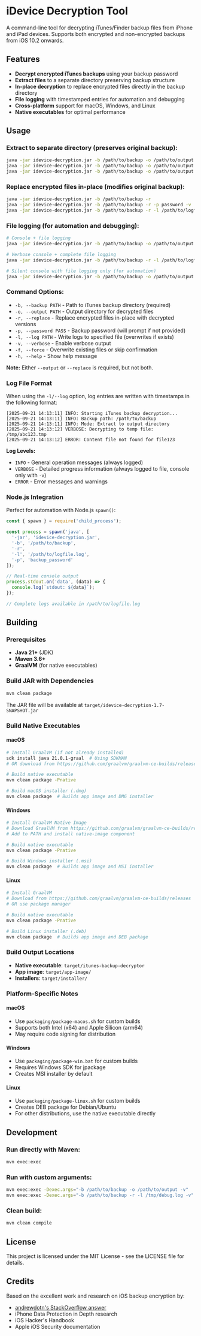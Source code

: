 # iDevice Decryption Tool

A command-line tool for decrypting iTunes/Finder backup files from iPhone and iPad devices. Supports both encrypted and non-encrypted backups from iOS 10.2 onwards.

## Features

- **Decrypt encrypted iTunes backups** using your backup password
- **Extract files** to a separate directory preserving backup structure
- **In-place decryption** to replace encrypted files directly in the backup directory
- **File logging** with timestamped entries for automation and debugging
- **Cross-platform** support for macOS, Windows, and Linux
- **Native executables** for optimal performance

## Usage

### Extract to separate directory (preserves original backup):
```bash
java -jar idevice-decryption.jar -b /path/to/backup -o /path/to/output
java -jar idevice-decryption.jar -b /path/to/backup -o /path/to/output -p password -v
java -jar idevice-decryption.jar -b /path/to/backup -o /path/to/output -l /path/to/logfile.log
```

### Replace encrypted files in-place (modifies original backup):
```bash
java -jar idevice-decryption.jar -b /path/to/backup -r
java -jar idevice-decryption.jar -b /path/to/backup -r -p password -v
java -jar idevice-decryption.jar -b /path/to/backup -r -l /path/to/logfile.log -v
```

### File logging (for automation and debugging):
```bash
# Console + file logging
java -jar idevice-decryption.jar -b /path/to/backup -o /path/to/output -l /path/to/logfile.log

# Verbose console + complete file logging
java -jar idevice-decryption.jar -b /path/to/backup -r -l /path/to/logfile.log -v

# Silent console with file logging only (for automation)
java -jar idevice-decryption.jar -b /path/to/backup -o /path/to/output -l /path/to/logfile.log 2>/dev/null
```

### Command Options:
- `-b, --backup PATH` - Path to iTunes backup directory (required)
- `-o, --output PATH` - Output directory for decrypted files
- `-r, --replace` - Replace encrypted files in-place with decrypted versions
- `-p, --password PASS` - Backup password (will prompt if not provided)
- `-l, --log PATH` - Write logs to specified file (overwrites if exists)
- `-v, --verbose` - Enable verbose output
- `-f, --force` - Overwrite existing files or skip confirmation
- `-h, --help` - Show help message

**Note:** Either `--output` or `--replace` is required, but not both.

### Log File Format

When using the `-l/--log` option, log entries are written with timestamps in the following format:

```
[2025-09-21 14:13:11] INFO: Starting iTunes backup decryption...
[2025-09-21 14:13:11] INFO: Backup path: /path/to/backup
[2025-09-21 14:13:11] INFO: Mode: Extract to output directory
[2025-09-21 14:13:12] VERBOSE: Decrypting to temp file: /tmp/abc123.tmp
[2025-09-21 14:13:12] ERROR: Content file not found for file123
```

**Log Levels:**
- `INFO` - General operation messages (always logged)
- `VERBOSE` - Detailed progress information (always logged to file, console only with `-v`)
- `ERROR` - Error messages and warnings

### Node.js Integration

Perfect for automation with Node.js `spawn()`:

```javascript
const { spawn } = require('child_process');

const process = spawn('java', [
  '-jar', 'idevice-decryption.jar',
  '-b', '/path/to/backup',
  '-r',
  '-l', '/path/to/logfile.log',
  '-p', 'backup_password'
]);

// Real-time console output
process.stdout.on('data', (data) => {
  console.log(`stdout: ${data}`);
});

// Complete logs available in /path/to/logfile.log
```

## Building

### Prerequisites
- **Java 21+** (JDK)
- **Maven 3.6+**
- **GraalVM** (for native executables)

### Build JAR with Dependencies
```bash
mvn clean package
```
The JAR file will be available at `target/idevice-decryption-1.7-SNAPSHOT.jar`

### Build Native Executables

#### macOS
```bash
# Install GraalVM (if not already installed)
sdk install java 21.0.1-graal  # Using SDKMAN
# OR download from https://github.com/graalvm/graalvm-ce-builds/releases

# Build native executable
mvn clean package -Pnative

# Build macOS installer (.dmg)
mvn clean package  # Builds app image and DMG installer
```

#### Windows
```bash
# Install GraalVM Native Image
# Download GraalVM from https://github.com/graalvm/graalvm-ce-builds/releases
# Add to PATH and install native-image component

# Build native executable
mvn clean package -Pnative

# Build Windows installer (.msi)
mvn clean package  # Builds app image and MSI installer
```

#### Linux
```bash
# Install GraalVM
# Download from https://github.com/graalvm/graalvm-ce-builds/releases
# OR use package manager

# Build native executable
mvn clean package -Pnative

# Build Linux installer (.deb)
mvn clean package  # Builds app image and DEB package
```

### Build Output Locations
- **Native executable**: `target/itunes-backup-decryptor`
- **App image**: `target/app-image/`
- **Installers**: `target/installer/`

### Platform-Specific Notes

#### macOS
- Use `packaging/package-macos.sh` for custom builds
- Supports both Intel (x64) and Apple Silicon (arm64)
- May require code signing for distribution

#### Windows
- Use `packaging/package-win.bat` for custom builds
- Requires Windows SDK for jpackage
- Creates MSI installer by default

#### Linux
- Use `packaging/package-linux.sh` for custom builds
- Creates DEB package for Debian/Ubuntu
- For other distributions, use the native executable directly

## Development

### Run directly with Maven:
```bash
mvn exec:exec
```

### Run with custom arguments:
```bash
mvn exec:exec -Dexec.args="-b /path/to/backup -o /path/to/output -v"
mvn exec:exec -Dexec.args="-b /path/to/backup -r -l /tmp/debug.log -v"
```

### Clean build:
```bash
mvn clean compile
```

## License

This project is licensed under the MIT License - see the LICENSE file for details.

## Credits

Based on the excellent work and research on iOS backup encryption by:
- [andrewdotn's StackOverflow answer](https://stackoverflow.com/a/13793043/8868841)
- iPhone Data Protection in Depth research
- iOS Hacker's Handbook
- Apple iOS Security documentation
